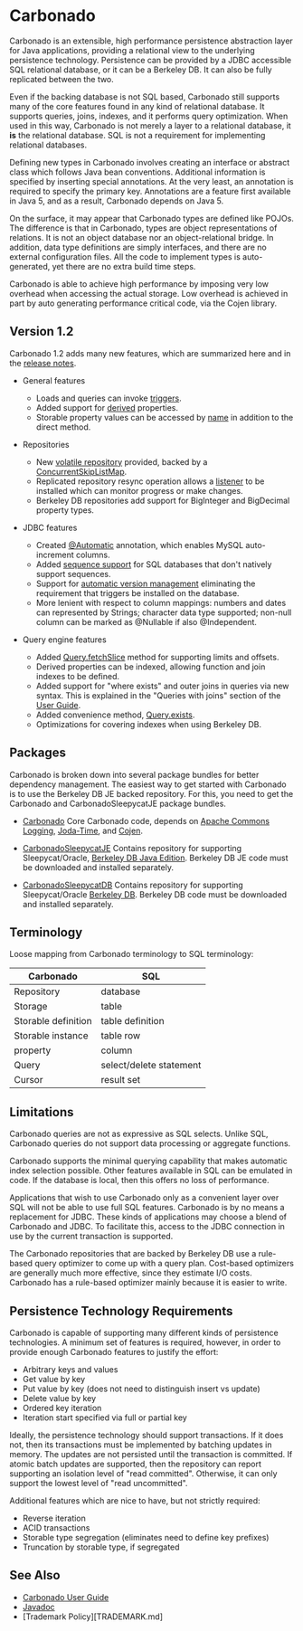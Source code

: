 Carbonado
===========

Carbonado is an extensible, high performance persistence abstraction layer for Java applications, providing a relational view to the underlying persistence technology. Persistence can be provided by a JDBC accessible SQL relational database, or it can be a Berkeley DB. It can also be fully replicated between the two.

Even if the backing database is not SQL based, Carbonado still supports many of the core features found in any kind of relational database. It supports queries, joins, indexes, and it performs query optimization. When used in this way, Carbonado is not merely a layer to a relational database, it **is** the relational database. SQL is not a requirement for implementing relational databases.

Defining new types in Carbonado involves creating an interface or abstract class which follows Java bean conventions. Additional information is specified by inserting special annotations. At the very least, an annotation is required to specify the primary key. Annotations are a feature first available in Java 5, and as a result, Carbonado depends on Java 5.

On the surface, it may appear that Carbonado types are defined like POJOs.  The difference is that in Carbonado, types are object representations of relations.  It is not an object database nor an object-relational bridge. In addition, data type definitions are simply interfaces, and there are no external configuration files. All the code to implement types is auto-generated, yet there are no extra build time steps.

Carbonado is able to achieve high performance by imposing very low overhead when accessing the actual storage. Low overhead is achieved in part by auto generating performance critical code, via the Cojen library.


Version 1.2
------------

Carbonado 1.2 adds many new features, which are summarized here and in the [release notes](RELEASE-NOTES.txt).

* General features 
  * Loads and queries can invoke [triggers](http://carbonado.github.io/Carbonado/apidocs/com/amazon/carbonado/Trigger.html#afterLoad%28S%29).
  * Added support for [derived](http://carbonado.github.io/Carbonado/apidocs/com/amazon/carbonado/Derived.html) properties.
  * Storable property values can be accessed by [name](http://carbonado.github.io/Carbonado/apidocs/com/amazon/carbonado/Storable.html#getPropertyValue%28java.lang.String%29) in addition to the direct method.

* Repositories 
  * New [volatile repository](http://carbonado.github.io/Carbonado/apidocs/com/amazon/carbonado/repo/map/MapRepositoryBuilder.html) provided, backed by a [ConcurrentSkipListMap](http://java.sun.com/javase/6/docs/api/java/util/concurrent/ConcurrentSkipListMap.html}ConcurrentSkipListMap).
  * Replicated repository resync operation allows a [listener](http://carbonado.github.io/Carbonado/apidocs/com/amazon/carbonado/capability/ResyncCapability.html#resync%28java.lang.Class,%20com.amazon.carbonado.capability.ResyncCapability.Listener,%20double,%20java.lang.String,%20java.lang.Object...%29) to be installed which can monitor progress or make changes.
  * Berkeley DB repositories add support for BigInteger and BigDecimal property types. 
* JDBC features 
  * Created [@Automatic](http://carbonado.github.io/Carbonado/apidocs/com/amazon/carbonado/Automatic.html) annotation, which enables MySQL auto-increment columns. 
  * Added [sequence support](http://carbonado.github.io/Carbonado/apidocs/com/amazon/carbonado/sequence/StoredSequence.html) for SQL databases that don't natively support sequences.
  * Support for [automatic version management](http://carbonado.github.io/Carbonado/apidocs/com/amazon/carbonado/repo/jdbc/JDBCRepositoryBuilder.html#setAutoVersioningEnabled%28boolean,%20java.lang.String%29) eliminating the requirement that triggers be installed on the database.
  * More lenient with respect to column mappings: numbers and dates can represented by Strings; character data type supported; non-null column can be marked as @Nullable if also @Independent. 

* Query engine features 
  * Added [Query.fetchSlice](http://carbonado.github.io/Carbonado/apidocs/com/amazon/carbonado/Query.html#fetchSlice%28long,%20java.lang.Long%29) method for supporting limits and offsets.
  * Derived properties can be indexed, allowing function and join indexes to be defined.
  * Added support for "where exists" and outer joins in queries via new syntax. This is explained in the "Queries with joins" section of the [User Guide](http://carbonado.github.io/Carbonado/docs/CarbonadoGuide.pdf).
  * Added convenience method, [Query.exists](http://carbonado.github.io/Carbonado/apidocs/com/amazon/carbonado/Query.html#exists%28%29).
  * Optimizations for covering indexes when using Berkeley DB.


Packages
---------

Carbonado is broken down into several package bundles for better dependency management. The easiest way to get started with Carbonado is to use the Berkeley DB JE backed repository. For this, you need to get the Carbonado and CarbonadoSleepycatJE package bundles.

* [Carbonado](https://github.com/Carbonado/Carbonado)
  Core Carbonado code, depends on [Apache Commons Logging](http://jakarta.apache.org/commons/logging/), [Joda-Time](http://joda-time.sourceforge.net/), and [Cojen](http://github.com/Cojen/Cojen).

* [CarbonadoSleepycatJE](https://github.com/Carbonado/CarbonadoSleepycatJE)
  Contains repository for supporting Sleepycat/Oracle, [Berkeley DB Java Edition](http://www.oracle.com/us/products/database/berkeley-db/je/overview/index.html). Berkeley DB JE code must be downloaded and installed separately.

* [CarbonadoSleepycatDB](https://github.com/Carbonado/CarbonadoSleepycatDB)
  Contains repository for supporting Sleepycat/Oracle [Berkeley DB](http://www.oracle.com/us/products/database/berkeley-db/overview/index.html). Berkeley DB code must be downloaded and installed separately.


Terminology
------------

Loose mapping from Carbonado terminology to SQL terminology:

| Carbonado           | SQL                     |
| ------------------- | ----------------------- |
| Repository          | database                |
| Storage             | table                   |
| Storable definition | table definition        |
| Storable instance   | table row               |
| property            | column                  |
| Query               | select/delete statement |
| Cursor              | result set              |


Limitations
-----------

Carbonado queries are not as expressive as SQL selects. Unlike SQL, Carbonado queries do not support data processing or aggregate functions.

Carbonado supports the minimal querying capability that makes automatic index selection possible. Other features available in SQL can be emulated in code. If the database is local, then this offers no loss of performance.

Applications that wish to use Carbonado only as a convenient layer over SQL will not be able to use full SQL features. Carbonado is by no means a replacement for JDBC. These kinds of applications may choose a blend of Carbonado and JDBC. To facilitate this, access to the JDBC connection in use by the current transaction is supported.

The Carbonado repositories that are backed by Berkeley DB use a rule-based query optimizer to come up with a query plan. Cost-based optimizers are generally much more effective, since they estimate I/O costs. Carbonado has a rule-based optimizer mainly because it is easier to write.


Persistence Technology Requirements
------------------------------------

Carbonado is capable of supporting many different kinds of persistence technologies. A minimum set of features is required, however, in order to provide enough Carbonado features to justify the effort:

* Arbitrary keys and values
* Get value by key
* Put value by key (does not need to distinguish insert vs update)
* Delete value by key
* Ordered key iteration
* Iteration start specified via full or partial key

Ideally, the persistence technology should support transactions. If it does not, then its transactions must be implemented by batching updates in memory. The updates are not persisted until the transaction is committed. If atomic batch updates are supported, then the repository can report supporting an isolation level of "read committed". Otherwise, it can only support the lowest level of "read uncommitted".

Additional features which are nice to have, but not strictly required:

* Reverse iteration
* ACID transactions
* Storable type segregation (eliminates need to define key prefixes)
* Truncation by storable type, if segregated 


See Also
----------

* [Carbonado User Guide](http://carbonado.github.io/Carbonado/docs/CarbonadoGuide.pdf)
* [Javadoc](http://carbonado.github.io/Carbonado/apidocs/overview-summary.html)
* [Trademark Policy][TRADEMARK.md]

